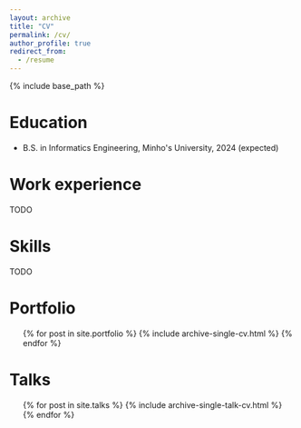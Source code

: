 ```yaml
---
layout: archive
title: "CV"
permalink: /cv/
author_profile: true
redirect_from:
  - /resume
---
```


{% include base_path %}

Education
======
* B.S. in Informatics Engineering, Minho's University, 2024 (expected)


Work experience
======
TODO

<!--
* Summer 2015: Research Assistant
  * Github University
  * Duties included: Tagging issues
  * Supervisor: Professor Git

* Fall 2015: Research Assistant
  * Github University
  * Duties included: Merging pull requests
  * Supervisor: Professor Hub
-->

Skills
======
TODO

<!--
* Skill 1
* Skill 2
  * Sub-skill 2.1
  * Sub-skill 2.2
  * Sub-skill 2.3
* Skill 3
-->

Portfolio
======
  <ul>{% for post in site.portfolio %}
    {% include archive-single-cv.html %}
  {% endfor %}</ul>

<!--
Publications
======
  <ul>{% for post in site.publications %}
    {% include archive-single-cv.html %}
  {% endfor %}</ul>
-->

<!--
Teaching
======
  <ul>{% for post in site.teaching %}
    {% include archive-single-cv.html %}
  {% endfor %}</ul>
-->

<!--
Service and leadership
======
* Currently signed in to 43 different slack teams
-->

Talks
======
  <ul>{% for post in site.talks %}
    {% include archive-single-talk-cv.html %}
  {% endfor %}</ul>
